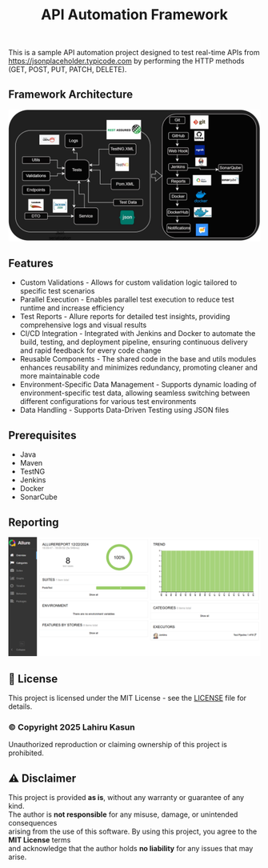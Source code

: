 <h1 align="center"> API Automation Framework</h1> <br>

This is a sample API automation project designed to test real-time APIs from https://jsonplaceholder.typicode.com by performing the HTTP methods (GET, POST, PUT, PATCH, DELETE).
  
## Framework Architecture 

![framework.jpg](framework.jpg)

## Features

* Custom Validations - Allows for custom validation logic tailored to specific test scenarios
* Parallel Execution - Enables parallel test execution to reduce test runtime and increase efficiency
* Test Reports - Allure reports for detailed test insights, providing comprehensive logs and visual results
* CI/CD Integration - Integrated with Jenkins and Docker to automate the build, testing, and deployment pipeline, ensuring continuous delivery and rapid feedback for every code change
* Reusable Components - The shared code in the base and utils modules enhances reusability and minimizes redundancy, promoting cleaner and more maintainable code
* Environment-Specific Data Management - Supports dynamic loading of environment-specific test data, allowing seamless switching between different configurations for various test environments
* Data Handling - Supports Data-Driven Testing using JSON files

## Prerequisites

* Java
* Maven
* TestNG
* Jenkins
* Docker
* SonarCube

## Reporting

![report.PNG](report.PNG)

## 📜 License
This project is licensed under the MIT License - see the [LICENSE](LICENSE) file for details.

### © Copyright 2025 Lahiru Kasun
Unauthorized reproduction or claiming ownership of this project is prohibited.

## ⚠ Disclaimer
This project is provided **as is**, without any warranty or guarantee of any kind.  
The author is **not responsible** for any misuse, damage, or unintended consequences  
arising from the use of this software. By using this project, you agree to the **MIT License** terms  
and acknowledge that the author holds **no liability** for any issues that may arise.  


